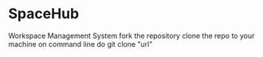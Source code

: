 # SpaceHub
Workspace Management System
fork the repository
clone the repo to your machine
on command line do git clone "url"

